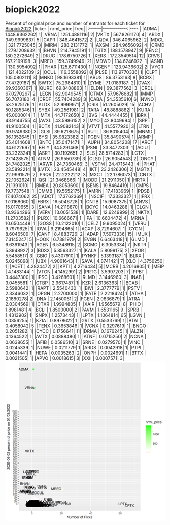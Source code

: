# biopick2022
Percent of original price and number of entrants for each ticket for [Biopick2022](https://twitter.com/hashtag/Biopick2022)
|ticker |   nrml_price| freq|
|:------|------------:|----:|
|ADMA   | 1448.9362262|    1|
|VRNA   | 1251.4881116|    2|
|VKTX   |  567.8261170|    4|
|ARDX   |  349.9999837|    5|
|CAPR   |  348.4641572|    2|
|LQDA   |  346.4065962|    2|
|MDGL   |  321.7725045|    3|
|MIRM   |  288.2131772|    1|
|AXSM   |  284.9656092|    4|
|CRMD   |  279.1208632|    1|
|BHVN   |  214.7945191|    1|
|TGTX   |  188.1578947|    9|
|FENC   |  180.2272649|    2|
|DRUG   |  178.6750726|    1|
|XERS   |  172.3549514|   12|
|CRVS   |  167.2199198|    3|
|MREO   |  159.3749946|   21|
|MDWD   |  134.6246922|    1|
|ASND   |  130.5954092|    1|
|PHAR   |  125.6711430|    1|
|NGENF  |  123.9436602|    2|
|VYGR   |  121.4022109|    2|
|OCUL   |  116.3558092|    8|
|PLSE   |  113.9770336|    1|
|CLPT   |  105.0802111|    3|
|MNKD   |   98.1693381|    1|
|ABUS   |   86.3753163|    8|
|BCRX   |   77.4729187|    6|
|SWTX   |   75.2984810|    1|
|ZYME   |   71.0189187|    2|
|DVAX   |   69.9360367|    1|
|QURE   |   69.8408863|    1|
|ELDN   |   69.3877562|    3|
|CRDL   |   67.0270267|    2|
|LEGN   |   62.9049545|    1|
|CTMX   |   57.9676682|    1|
|IMMP   |   56.7073180|    4|
|CRDF   |   55.7404289|    3|
|CABA   |   54.3535610|    6|
|NVNO   |   53.2625176|    1|
|ALDX   |   52.9999971|    2|
|CRIS   |   51.2605029|   15|
|ACHV   |   50.1285346|    1|
|SYBX   |   49.2561981|    2|
|TARA   |   48.8888882|    1|
|KURA   |   45.0000014|    1|
|IMTX   |   44.7172650|    2|
|BVS    |   44.4444455|    1|
|IBRX   |   43.9144755|    4|
|AVXL   |   43.5986152|    2|
|MYO    |   42.8049694|    1|
|SRPT   |   41.9100504|    1|
|BCTX   |   41.9082143|    3|
|VTVT   |   41.5577920|    3|
|LTRN   |   39.9749380|    3|
|GLSI   |   39.6218675|    1|
|AUTL   |   36.8015404|    9|
|MNMD   |   36.1352645|    1|
|BYSI   |   35.9823382|    2|
|PGEN   |   35.8490574|    1|
|ARMP   |   35.4014608|    1|
|BNTC   |   35.0471471|    1|
|AUPH   |   34.8054208|   17|
|ARCT   |   34.6122697|    1|
|BFLY   |   34.5291468|    1|
|PSNL   |   33.8472303|    1|
|ACIU   |   33.2323241|    1|
|ASRT   |   30.1192651|    2|
|SLS    |   28.5714283|    1|
|LCTX   |   27.1428575|    1|
|ATNM   |   26.9550739|    3|
|CLSD   |   26.9054543|    2|
|ONCY   |   24.7482025|    1|
|ARWR   |   24.7360466|    3|
|VSTM   |   24.4715443|    4|
|PHAT   |   23.5892214|    1|
|LVTX   |   23.4545448|    4|
|IKT    |   23.2426306|    2|
|MGTX   |   22.9991579|    2|
|PRQR   |   22.2222212|    3|
|MXCT   |   22.1786073|    1|
|CNTX   |   22.1052624|    1|
|QSI    |   21.3468866|    1|
|MODD   |   21.2911050|    1|
|HRTX   |   21.1391010|    1|
|BMEA   |   20.8053690|    1|
|SENS   |   19.8464419|    1|
|CMPS   |   19.7737548|    1|
|CMMB   |   19.5652175|    1|
|AMRN   |   17.4183969|    1|
|PDSB   |   17.4074062|   25|
|ADCT   |   17.3762369|    1|
|NSCIF  |   17.3333327|    1|
|IFRX   |   17.0168060|    1|
|FBRX   |   16.5046728|    1|
|CNTB   |   15.9087375|    1|
|ANVS   |   15.0170655|    3|
|SANA   |   14.2118870|    1|
|BCYC   |   14.0463288|    1|
|CLGN   |   13.9364296|    1|
|VERV   |   13.0051538|    1|
|DARE   |   12.6249999|    2|
|NKTX   |   11.2703582|    1|
|PLRX   |   10.6666671|    1|
|IPA    |   10.6604472|    4|
|MRNA   |   10.6504448|    1|
|GOSS   |   10.2122010|    1|
|CELZ   |    9.9095024|    1|
|VERU   |    9.7979625|    1|
|IOVA   |    9.2194865|    1|
|ACXP   |    8.7294607|    1|
|CYCN   |    8.6046509|    7|
|CANF   |    8.4883726|    2|
|ADAP   |    7.5973336|   15|
|IMUX   |    7.3145247|    5|
|HOOK   |    6.7381979|    2|
|EVGN   |    6.6463418|    1|
|GLMD   |    6.6391943|    1|
|AGEN   |    6.5348915|    2|
|SGMO   |    6.3053334|    7|
|NKTR   |    5.8948927|    3|
|BDSX   |    5.8563327|    1|
|KALA   |    5.8099175|    2|
|XFOR   |    5.5458517|    3|
|GBIO   |    5.4307910|    1|
|PYNKF  |    5.1393187|    1|
|BLRX   |    5.0245098|    1|
|UBX    |    4.9061643|    1|
|SAVA   |    4.8741421|    7|
|XLO    |    4.3756250|    1|
|ACET   |    4.2824472|    2|
|KPTI   |    4.2716434|    5|
|MCRB   |    4.2016805|    1|
|MEIP   |    4.1483144|    1|
|VTGN   |    4.1452991|    2|
|PRTG   |    3.5997203|    7|
|PPBT   |    3.4447300|    1|
|IPSC   |    3.4268601|    1|
|RLMD   |    3.1446960|    3|
|INAB   |    3.0455581|    1|
|GTBP   |    2.9617487|    1|
|KZR    |    2.6136363|    1|
|BCAB   |    2.5980642|    1|
|RAPT   |    2.5540430|    1|
|BIVI   |    2.3777779|    1|
|PSTV   |    2.3346032|    1|
|OPGN   |    2.2700000|    1|
|FATE   |    2.2218424|    1|
|ATHA   |    2.1880278|    2|
|DNA    |    2.1450061|    2|
|FGEN   |    2.0836879|    1|
|ATRA   |    2.0304569|    1|
|CTXR   |    1.9994805|    1|
|XAIR   |    1.9565679|    8|
|PHIO   |    1.8981481|    4|
|BCLI   |    1.8500000|    2|
|PAVM   |    1.6531165|    9|
|SPRB   |    1.4313902|    1|
|SNPX   |    1.2573443|    1|
|LPTX   |    1.1064814|   65|
|LGVN   |    1.0356255|    1|
|KZIA   |    0.8978622|    1|
|GRTX   |    0.5533769|    1|
|BTAI   |    0.4058042|    5|
|TENX   |    0.3653846|    1|
|VCNX   |    0.3297619|    1|
|BNGO   |    0.2051282|    1|
|CYCC   |    0.1756641|   11|
|DRMA   |    0.1676245|    1|
|ALZN   |    0.1364522|    1|
|AVTX   |    0.0888480|    1|
|ATNF   |    0.0715250|    2|
|NCNA   |    0.0638655|    1|
|AFIB   |    0.0586510|    3|
|SRNE   |    0.0279570|    1|
|VINC   |    0.0245339|    1|
|NUWE   |    0.0211779|    1|
|ARDS   |    0.0042918|    1|
|PTPI   |    0.0041441|    1|
|HEPA   |    0.0035263|    2|
|ONPH   |    0.0024691|    1|
|BTTX   |    0.0021505|    1|
|APVO   |    0.0018615|    3|
|XXII   |    0.0007571|    3|
![retvspicks](biopicks.png?raw=true)
